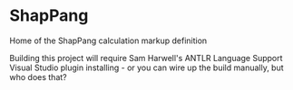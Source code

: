# ShapPang
Home of the ShapPang calculation markup definition

Building this project will require Sam Harwell's ANTLR Language Support Visual Studio plugin installing - or you can wire up the build manually, but who does that?
